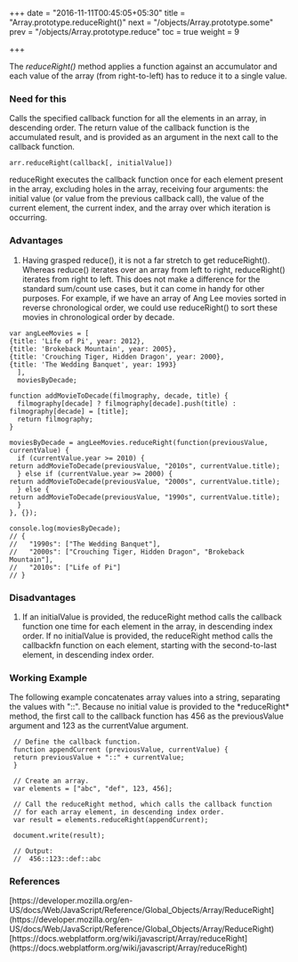+++
date = "2016-11-11T00:45:05+05:30"
title = "Array.prototype.reduceRight()"
next = "/objects/Array.prototype.some"
prev = "/objects/Array.prototype.reduce"
toc = true
weight = 9

+++

The *reduceRight()* method applies a function against an accumulator and each value of the array (from right-to-left) has to reduce it to a single value.

<h3>Need for this</h3>
Calls the specified callback function for all the elements in an array, in descending order. The return value of the callback function is the accumulated result, and is provided as an argument in the next call to the callback function.

    arr.reduceRight(callback[, initialValue])

reduceRight executes the callback function once for each element present in the array, excluding holes in the array, receiving four arguments: the initial value (or value from the previous callback call), the value of the current element, the current index, and the array over which iteration is occurring.


<h3>Advantages</h3>
<ol>
  <li>Having grasped reduce(), it is not a far stretch to get reduceRight(). Whereas reduce() iterates over an array from left to right, reduceRight() iterates from right to left. This does not make a difference for the standard sum/count use cases, but it can come in handy for other purposes. For example, if we have an array of Ang Lee movies sorted in reverse chronological order, we could use reduceRight() to sort these movies in chronological order by decade.</li>
</ol>

    var angLeeMovies = [
    {title: 'Life of Pi', year: 2012},
    {title: 'Brokeback Mountain', year: 2005},
    {title: 'Crouching Tiger, Hidden Dragon', year: 2000},
    {title: 'The Wedding Banquet', year: 1993}
      ],
      moviesByDecade;

    function addMovieToDecade(filmography, decade, title) {
      filmography[decade] ? filmography[decade].push(title) : filmography[decade] = [title];
      return filmography;
    }

    moviesByDecade = angLeeMovies.reduceRight(function(previousValue, currentValue) {
      if (currentValue.year >= 2010) {
    return addMovieToDecade(previousValue, "2010s", currentValue.title);
      } else if (currentValue.year >= 2000) {
    return addMovieToDecade(previousValue, "2000s", currentValue.title);
      } else {
    return addMovieToDecade(previousValue, "1990s", currentValue.title);
      }
    }, {});

    console.log(moviesByDecade);
    // {
    //   "1990s": ["The Wedding Banquet"],
    //   "2000s": ["Crouching Tiger, Hidden Dragon", "Brokeback Mountain"],
    //   "2010s": ["Life of Pi"]
    // }

<h3>Disadvantages</h3>
<ol>
  <li>If an initialValue is provided, the reduceRight method calls the callback function one time for each element in the array, in descending index order. If no initialValue is provided, the reduceRight method calls the callbackfn function on each element, starting with the second-to-last element, in descending index order.</li>
</ol>


<h3>Working Example</h3>
The following example concatenates array values into a string, separating the values with "::". Because no initial value is provided to the *reduceRight* method, the first call to the callback function has 456 as the previousValue argument and 123 as the currentValue argument.

     // Define the callback function.
     function appendCurrent (previousValue, currentValue) {
     return previousValue + "::" + currentValue;
     }

     // Create an array.
     var elements = ["abc", "def", 123, 456];

     // Call the reduceRight method, which calls the callback function
     // for each array element, in descending index order.
     var result = elements.reduceRight(appendCurrent);

     document.write(result);

     // Output:
     //  456::123::def::abc

<h3>References</h3>
[https://developer.mozilla.org/en-US/docs/Web/JavaScript/Reference/Global_Objects/Array/ReduceRight](https://developer.mozilla.org/en-US/docs/Web/JavaScript/Reference/Global_Objects/Array/ReduceRight)<br/>
[https://docs.webplatform.org/wiki/javascript/Array/reduceRight](https://docs.webplatform.org/wiki/javascript/Array/reduceRight)<br/>